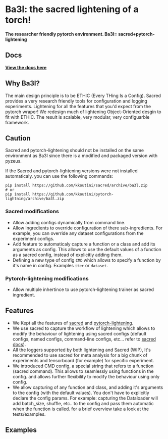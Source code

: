
# Ba3l: the sacred lightening of a torch!

**The researcher friendly pytorch environment. Ba3l= sacred+pytorch-lightening**



## Docs   
**[View the docs here](https:///)**


## Why Ba3l? 
The main design principle is to be ETHIC (Every THing Is a Config).
Sacred provides a very research friendly tools for configuration and logging experiments.
Lightening for all the features that you'd expect from the pytorch wraper!
We redesign much of lightening Object-Oriented desgin to fit with ETHIC.
The result is scalable, very modular, very configuarble framework.

## Caution
Sacred and pytorch-lightening  should not be installed on the same environment as Ba3l since there is a modified and packaged version with pyzeus.

If the Sacred and pytorch-lightening versions were not installed automaticaly. you can use the following commands:
```shell script
pip install https://github.com/kkoutini/sacred/archive/ba3l.zip
# or
pip install https://github.com/kkoutini/pytorch-lightning/archive/ba3l.zip
```

### Sacred modifications
- Allow adding configs dynamically from command line.
- Allow Ingredients to override configuration of there sub-ingredients. For example, you can override any dataset configurations from the experiment configs.
- Add feature to automaticaly capture a function or a class and add its arguments as config. This allows to use the default values of a function as a sacred config, instead of explicitly adding them.
- Defining a new type of config `CMD` which allows to specify a function by it's name in config. Examples `iter` or `dataset`.

### Pytorch-lightening modifications
- Allow multiple inhertince to use pytorch-lightening trainer as sacred ingredient.

## Features
- We Kept all the features of [sacred](https://github.com/IDSIA/sacred) and [pytorch-lightening](pytorch-lightning).
- We use sacred to capture the workflow of lightening which allows to modify the behaviour of lightening using sacred configs (default configs, named configs, command-line configs, etc... refer to [sacred docs](https://sacred.readthedocs.io/en/stable/)).
- All the loggers supported by both lightening and Sacred (WIP), It's recommended to use sacred for meta analysis for a big chunk of experiments and tensorboard (for example) for specific experiment.
- We introduced CMD config, a special string that refers to a function (sacred command). This allows to seamlessly using functions in the config. and allows further flexibility to modify the behaviour using only config.
- We allow capturing of any function and class, and adding it's arguments to the config (with the default values). You don't have to explicitly declare the config params. For example: capturing the Dataloader will add batch_size, shuffle, etc.. to the config and pass them automatic when the function is called.
for a brief overview take a look at the tests/examples.
 
## Examples


 
